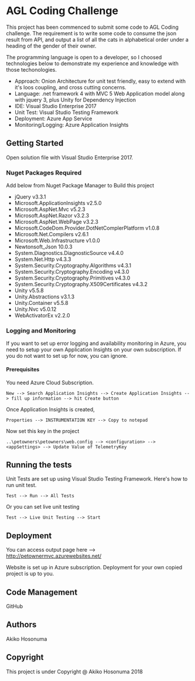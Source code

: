  # AGL Coding Challenge

This project has been commenced to submit some code to AGL Coding challenge.
The requirement is to write some code to consume the json result from API, and output a list of all the cats in alphabetical order under a heading of the gender of their owner.

The programming language is open to a developer, so I choosed technologies below to demonstrate my experience and knowledge with those techonologies.

* Approach: Onion Architecture for unit test friendly, easy to extend with it's loos coupling, and cross cutting concerns.
* Language: .net framework 4 with MVC 5 Web Application model along with jquery 3, plus Unity for Dependency Injection
* IDE: Visual Studio Enterprise 2017
* Unit Test: Visual Studio Testing Framework
* Deployment: Azure App Service
* Monitoring/Logging: Azure Application Insights


## Getting Started

Open solution file with Visual Studio Enterprise 2017.

### Nuget Packages Required

Add below from Nuget Package Manager to Build this project
* jQuery v3.3.1
* Microsoft.ApplicationInsights v2.5.0
* Microsoft.AspNet.Mvc v5.2.3
* Microsoft.AspNet.Razor v3.2.3
* Microsoft.AspNet.WebPage v3.2.3
* Microsoft.CodeDom.Provider.DotNetComplerPlatform v1.0.8
* Microsoft.Net.Compilers v2.6.1
* Microsoft.Web.Infrastructure v1.0.0
* Newtonsoft_Json 10.0.3
* System.Diagnostics.DiagnosticSource v4.4.0
* System.Net.Http v4.3.3
* System.Security.Cryptography.Algorithms v4.3.1
* System.Security.Cryptography.Encoding v4.3.0
* System.Security.Cryptography.Primitives v4.3.0
* System.Security.Cryptography.X509Certificates v4.3.2
* Unity v5.5.8
* Unity.Abstractions v3.1.3
* Unity.Container v5.5.8
* Unity.Nvc v5.0.12
* WebActivatorEx v2.2.0

### Logging and Monitoring

If you want to set up error logging and availability monitoring in Azure, you need to setup your own Application Insights on your own subscription.
If you do not want to set up for now, you can ignore.

#### Prerequisites

You need Azure Cloud Subscription.

```
New --> Search Application Insights --> Create Application Insights --> fill up information --> hit Create button 
```

Once Application Insights is created, 

```
Properties --> INSTRUMENTATION KEY --> Copy to notepad
```

Now set this key in the project

```
..\petowners\petowners\web.config --> <configuration> --> <appSettings> --> Update Value of TelemetryKey
```

## Running the tests

Unit Tests are set up using Visual Studio Testing Framework.
Here's how to run unit test.
```
Test --> Run --> All Tests
```

Or you can set live unit testing
```
Test --> Live Unit Testing --> Start
```

## Deployment

You can access output page here --> http://petownermvc.azurewebsites.net/

Website is set up in Azure subscription.
Deployment for your own copied project is up to you.

## Code Management

GitHub

## 

## Authors

Akiko Hosonuma

## Copyright

This project is under Copyright @ Akiko Hosonuma 2018

